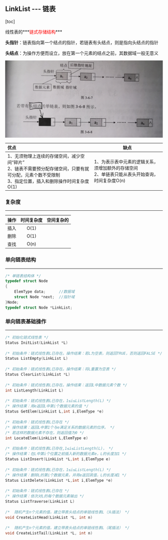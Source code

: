 ## LinkList --- 链表

[toc]

线性表的***<font color=red>链式存储结构</font>*** 

**头指针**：链表指向第一个结点的指针，若链表有头结点，则是指向头结点的指针

**头结点**：为操作方便而设立，放在第一个元素的结点之前，其数据域一般无意义

![单链表](单链表.jpg)

| 优点                                                         | 缺点                                                         |
| :----------------------------------------------------------- | ------------------------------------------------------------ |
| 1、无须物理上连续的存储空间，减少空间“碎片”<br />2、链表不需要预分配存储空间，只要有就可分配，元素个数不受限制<br />3、指定位置，插入和删除操作时间复杂度O(1) | 1、为表示表中元素的逻辑关系，须增加额外的存储空间<br />2、单链表只能从表头开始查询，时间复杂度O(n)<br /> |

### 复杂度

---

| 操作 | 时间复杂度 | 空间复杂的 |
| :--: | :--------: | :--------: |
| 插入 |    O(1)    |            |
| 删除 |    O(1)    |            |
| 查找 |    O(n)    |            |

### 单向链表结构

----

```c
/* 单链表结构体 */
typedef struct Node
{
	ElemType data;		//数据域
	struct Node *next;	//指针域
}Node;
typedef struct Node *LinkList;
```

### 单向链表基础操作

---

```c
/* 初始化链式线性表 */
Status InitList(LinkList *L) 

/* 初始条件：链式线性表L已存在。操作结果：若L为空表，则返回TRUE，否则返回FALSE */
Status ListEmpty(LinkList L)

/* 初始条件：链式线性表L已存在。操作结果：将L重置为空表 */
Status ClearList(LinkList *L)

/* 初始条件：链式线性表L已存在。操作结果：返回L中数据元素个数 */
int ListLength(LinkList L)

/* 初始条件：链式线性表L已存在，1≤i≤ListLength(L) */
/* 操作结果：用e返回L中第i个数据元素的值 */
Status GetElem(LinkList L,int i,ElemType *e)

/* 初始条件：链式线性表L已存在 */
/* 操作结果：返回L中第1个与e满足关系的数据元素的位序。 */
/* 若这样的数据元素不存在，则返回值为0 */
int LocateElem(LinkList L,ElemType e)

/* 初始条件：链式线性表L已存在,1≤i≤ListLength(L)， */
/* 操作结果：在L中第i个位置之前插入新的数据元素e，L的长度加1 */
Status ListInsert(LinkList *L,int i,ElemType e)
    
/* 初始条件：链式线性表L已存在，1≤i≤ListLength(L) */
/* 操作结果：删除L的第i个数据元素，并用e返回其值，L的长度减1 */
Status ListDelete(LinkList *L,int i,ElemType *e) 

/* 初始条件：链式线性表L已存在 */
/* 操作结果：依次对L的每个数据元素输出 */
Status ListTraverse(LinkList L)
    
/*  随机产生n个元素的值，建立带表头结点的单链线性表L（头插法） */
void CreateListHead(LinkList *L, int n)

/*  随机产生n个元素的值，建立带表头结点的单链线性表L（尾插法） */
void CreateListTail(LinkList *L, int n) 
```

